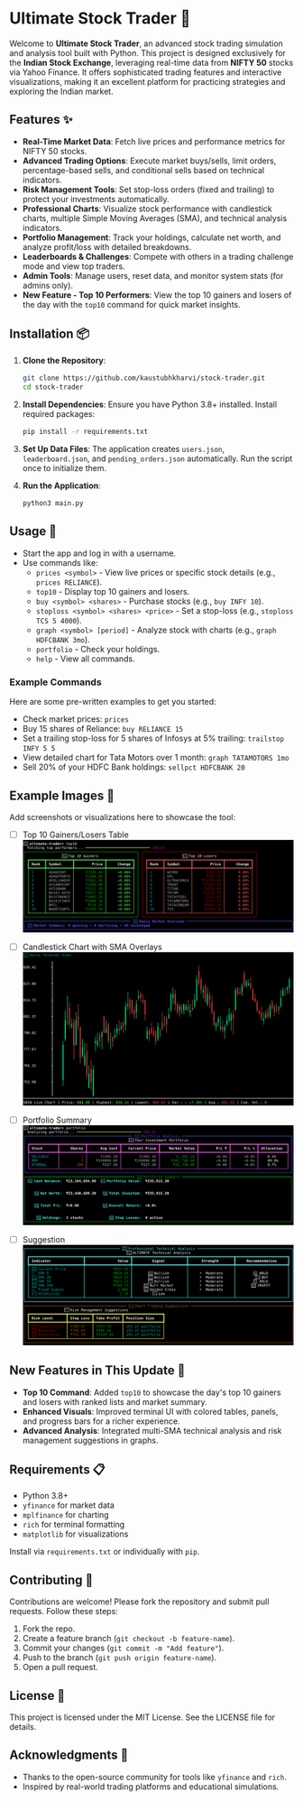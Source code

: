 # Ultimate Stock Trader 🚀

Welcome to **Ultimate Stock Trader**, an advanced stock trading simulation and analysis tool built with Python. This project is designed exclusively for the **Indian Stock Exchange**, leveraging real-time data from **NIFTY 50** stocks via Yahoo Finance. It offers sophisticated trading features and interactive visualizations, making it an excellent platform for practicing strategies and exploring the Indian market.

## Features ✨

- **Real-Time Market Data**: Fetch live prices and performance metrics for NIFTY 50 stocks.
- **Advanced Trading Options**: Execute market buys/sells, limit orders, percentage-based sells, and conditional sells based on technical indicators.
- **Risk Management Tools**: Set stop-loss orders (fixed and trailing) to protect your investments automatically.
- **Professional Charts**: Visualize stock performance with candlestick charts, multiple Simple Moving Averages (SMA), and technical analysis indicators.
- **Portfolio Management**: Track your holdings, calculate net worth, and analyze profit/loss with detailed breakdowns.
- **Leaderboards & Challenges**: Compete with others in a trading challenge mode and view top traders.
- **Admin Tools**: Manage users, reset data, and monitor system stats (for admins only).
- **New Feature - Top 10 Performers**: View the top 10 gainers and losers of the day with the `top10` command for quick market insights.

## Installation 📦

1. **Clone the Repository**:

   ```bash
   git clone https://github.com/kaustubhkharvi/stock-trader.git
   cd stock-trader
   ```

2. **Install Dependencies**: Ensure you have Python 3.8+ installed. Install required packages:

   ```bash
   pip install -r requirements.txt
   ```

3. **Set Up Data Files**: The application creates `users.json`, `leaderboard.json`, and `pending_orders.json` automatically. Run the script once to initialize them.

4. **Run the Application**:

   ```bash
   python3 main.py
   ```

## Usage 🚀

- Start the app and log in with a username.
- Use commands like:
  - `prices <symbol>` - View live prices or specific stock details (e.g., `prices RELIANCE`).
  - `top10` - Display top 10 gainers and losers.
  - `buy <symbol> <shares>` - Purchase stocks (e.g., `buy INFY 10`).
  - `stoploss <symbol> <shares> <price>` - Set a stop-loss (e.g., `stoploss TCS 5 4000`).
  - `graph <symbol> [period]` - Analyze stock with charts (e.g., `graph HDFCBANK 3mo`).
  - `portfolio` - Check your holdings.
  - `help` - View all commands.

### Example Commands

Here are some pre-written examples to get you started:

- Check market prices: `prices`
- Buy 15 shares of Reliance: `buy RELIANCE 15`
- Set a trailing stop-loss for 5 shares of Infosys at 5% trailing: `trailstop INFY 5 5`
- View detailed chart for Tata Motors over 1 month: `graph TATAMOTORS 1mo`
- Sell 20% of your HDFC Bank holdings: `sellpct HDFCBANK 20`

## Example Images 📸

Add screenshots or visualizations here to showcase the tool:

- [ ] Top 10 Gainers/Losers Table
      ![Top 10 Gainers](images/T10.png)


- [ ] Candlestick Chart with SMA Overlays
      ![Top 10 Gainers](images/CC.png)

      
- [ ] Portfolio Summary
      ![Top 10 Gainers](images/PS.png)


- [ ] Suggestion
      ![Top 10 Gainers](images/TIP.png)


## New Features in This Update 🌟

- **Top 10 Command**: Added `top10` to showcase the day's top 10 gainers and losers with ranked lists and market summary.
- **Enhanced Visuals**: Improved terminal UI with colored tables, panels, and progress bars for a richer experience.
- **Advanced Analysis**: Integrated multi-SMA technical analysis and risk management suggestions in graphs.

## Requirements 📋

- Python 3.8+
- `yfinance` for market data
- `mplfinance` for charting
- `rich` for terminal formatting
- `matplotlib` for visualizations

Install via `requirements.txt` or individually with `pip`.

## Contributing 🤝

Contributions are welcome! Please fork the repository and submit pull requests. Follow these steps:

1. Fork the repo.
2. Create a feature branch (`git checkout -b feature-name`).
3. Commit your changes (`git commit -m "Add feature"`).
4. Push to the branch (`git push origin feature-name`).
5. Open a pull request.

## License 📜

This project is licensed under the MIT License. See the LICENSE file for details.

## Acknowledgments 🙏

- Thanks to the open-source community for tools like `yfinance` and `rich`.
- Inspired by real-world trading platforms and educational simulations.
